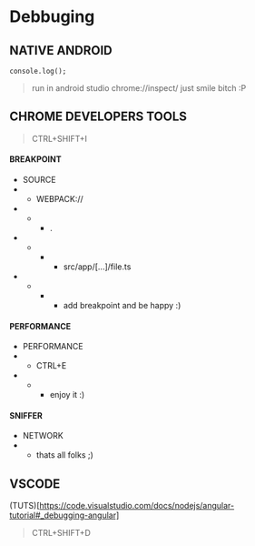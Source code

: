 # Debbuging

## NATIVE ANDROID

```
console.log();
```
> run in android studio
> chrome://inspect/
> just smile bitch :P

## CHROME DEVELOPERS TOOLS

> CTRL+SHIFT+I

#### BREAKPOINT

* SOURCE
* * WEBPACK://
* * * .
* * * * src/app/[...]/file.ts 
* * * * add breakpoint and be happy :)

#### PERFORMANCE

* PERFORMANCE
* * CTRL+E
* * * enjoy it :)

#### SNIFFER

* NETWORK
* * thats all folks ;)


## VSCODE

(TUTS)[https://code.visualstudio.com/docs/nodejs/angular-tutorial#_debugging-angular]

> CTRL+SHIFT+D


